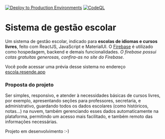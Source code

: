 [![Deploy to Production Environments](https://github.com/ProXDigital/sistema-escolar-react/actions/workflows/deploy_prod_on_push.yml/badge.svg)](https://github.com/ProXDigital/sistema-escolar-react/actions/workflows/deploy_prod_on_push.yml)
[![CodeQL](https://github.com/ProXDigital/sistema-escolar-react/actions/workflows/codeql-analysis.yml/badge.svg)](https://github.com/ProXDigital/sistema-escolar-react/actions/workflows/codeql-analysis.yml)

# Sistema de gestão escolar

Um sistema de gestão escolar, indicado para **escolas de idiomas e cursos livres**, feito com ReactJS, JavaScript e MaterialUI. O [Firebase](https://firebase.google.com) é utilizado como hospedagem, backend e demais funcionalidades. *O firebase possui cotas gratuitas generosas, confira-as no site do Firebase*.
 
 Você pode acessar uma prévia desse sistema no endereço [escola.resende.app](https://escola.resende.app/)
 
 ### Proposta do projeto 
 Ser simples, responsivo, e atender à necessidades básicas de cursos livres, por exemplo, apresentando seções para professores, secretaria, e administrativo, guardando todos os dados escolares (como históricos, notas...) na nuvem, também gerenciando esses dados automaticamente na plataforma, permitindo um acesso mais facilitado, e também remoto das informações necessárias.
 
 Projeto em desenvolvimento :-) 
